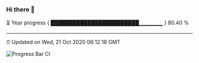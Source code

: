 ### Hi there 👋

⏳ Year progress { ████████████████████████▁▁▁▁▁▁ } 80.40 %

---

⏰ Updated on Wed, 21 Oct 2020 06:12:18 GMT

![Progress Bar CI](https://github.com/liununu/liununu/workflows/Progress%20Bar%20CI/badge.svg)
